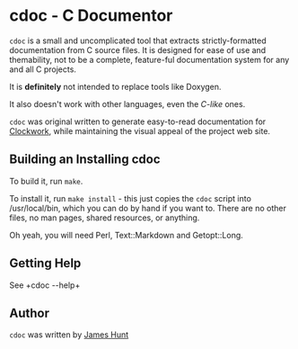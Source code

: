 cdoc - C Documentor
===================

`cdoc` is a small and uncomplicated tool that extracts strictly-formatted
documentation from C source files.  It is designed for ease of use and
themability, not to be a complete, feature-ful documentation system for
any and all C projects.

It is **definitely** not intended to replace tools like Doxygen.

It also doesn't work with other languages, even the *C-like* ones.

`cdoc` was original written to generate easy-to-read documentation for
[Clockwork][1], while maintaining the visual appeal of the project
web site.

Building an Installing cdoc
---------------------------

To build it, run `make`.

To install it, run `make install` - this just copies the `cdoc` script into
/usr/local/bin, which you can do by hand if you want to.  There are no other
files, no man pages, shared resources, or anything.

Oh yeah, you will need Perl, Text::Markdown and Getopt::Long.

Getting Help
------------

See +cdoc --help+

Author
------

`cdoc` was written by [James Hunt][2]

[1]: http://clockwork.niftylogic.com
[2]: http://jameshunt.us
